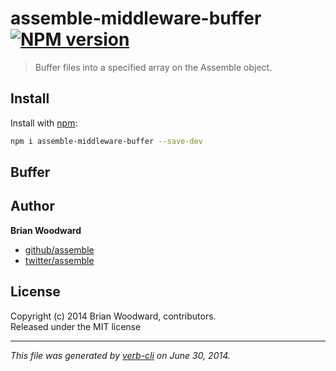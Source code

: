 <!-- `.verbrc.md` is a README.md template and documentation config file for Verb. See https://github.com/assemble/verb for more info. -->
# assemble-middleware-buffer [![NPM version](https://badge.fury.io/js/assemble-middleware-buffer.png)](http://badge.fury.io/js/assemble-middleware-buffer)

> Buffer files into a specified array on the Assemble object.

## Install
Install with [npm](npmjs.org):

```bash
npm i assemble-middleware-buffer --save-dev
```

## Buffer



## Author

**Brian Woodward**
 
+ [github/assemble](https://github.com/assemble)
+ [twitter/assemble](http://twitter.com/assemble) 

## License
Copyright (c) 2014 Brian Woodward, contributors.  
Released under the MIT license

***

_This file was generated by [verb-cli](https://github.com/assemble/verb-cli) on June 30, 2014._